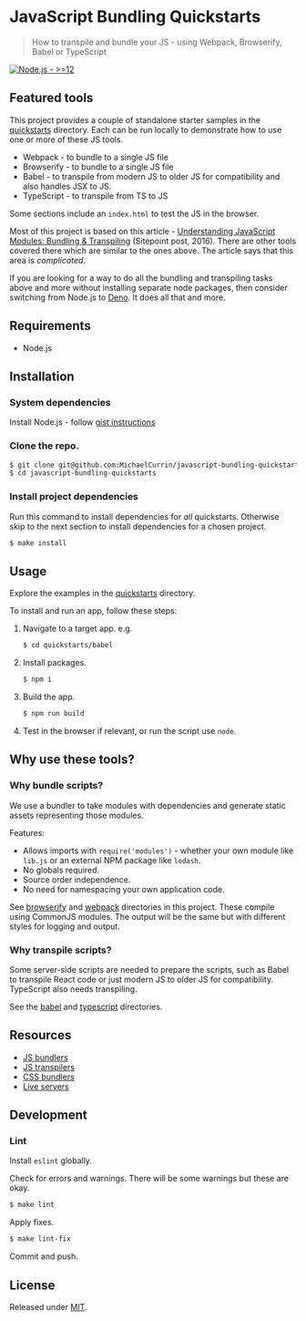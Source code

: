 # JavaScript Bundling Quickstarts
> How to transpile and bundle your JS - using Webpack, Browserify, Babel or TypeScript

[![Node.js - >=12](https://img.shields.io/badge/Node.js->=12-blue?logo=node.js&logoColor=white)](https://nodejs.org)


## Featured tools

This project provides a couple of standalone starter samples in the [quickstarts](/quickstarts/) directory. Each can be run locally to demonstrate how to use one or more of these JS tools.

- Webpack - to bundle to a single JS file
- Browserify - to bundle to a single JS file
- Babel - to transpile from modern JS to older JS for compatibility and also handles JSX to JS.
- TypeScript - to transpile from TS to JS

Some sections include an `index.html` to test the JS in the browser.

Most of this project is based on this article - [Understanding JavaScript Modules: Bundling & Transpiling](https://www.sitepoint.com/javascript-modules-bundling-transpiling/) (Sitepoint post, 2016). There are other tools covered there which are similar to the ones above. The article says that this area is _complicated_.

If you are looking for a way to do all the bundling and transpiling tasks above and more without installing separate node packages, then consider switching from Node.js to [Deno](https://github.com/MichaelCurrin/dev-cheatsheets/tree/master/cheatsheets/javascript/deno/). It does all that and more.


## Requirements

- Node.js


## Installation

### System dependencies

Install Node.js - follow [gist instructions](https://gist.github.com/MichaelCurrin/aa1fc56419a355972b96bce23f3bccba)

### Clone the repo.

```sh
$ git clone git@github.com:MichaelCurrin/javascript-bundling-quickstarts.git
$ cd javascript-bundling-quickstarts
```

### Install project dependencies

Run this command to install dependencies for _all_ quickstarts. Otherwise skip to the next section to install dependencies for a chosen project.

```sh
$ make install
```


## Usage

Explore the examples in the [quickstarts](/quickstarts/) directory.

To install and run an app, follow these steps:

1. Navigate to a target app. e.g.
    ```sh
    $ cd quickstarts/babel
    ```
2. Install packages.
    ```sh
    $ npm i
    ```
3. Build the app.
    ```sh
    $ npm run build
    ```
4. Test in the browser if relevant, or run the script use `node`.


## Why use these tools?

### Why bundle scripts?

We use a bundler to take modules with dependencies and generate static assets representing those modules.

Features:

- Allows imports with `require('modules')` - whether your own module like `lib.js` or an external NPM package like `lodash`.
- No globals required.
- Source order independence.
- No need for namespacing your own application code.

See [browserify](/quickstarts/browserify/) and [webpack](/quickstarts/webpack/) directories in this project. These compile using CommonJS modules. The output will be the same but with different styles for logging and output.

### Why transpile scripts?

Some server-side scripts are needed to prepare the scripts, such as Babel to transpile React code or just modern JS to older JS for compatibility. TypeScript also needs transpiling.

See the [babel](/quickstarts/babel/) and [typescript](/quickstarts/typescript) directories.


## Resources

- [JS bundlers](https://michaelcurrin.github.io/dev-resources/resources/javascript/bundlers.html)
- [JS transpilers](https://michaelcurrin.github.io/dev-resources/resources/javascript/transpilers.html)
- [CSS bundlers](https://michaelcurrin.github.io/dev-resources/resources/javascript/css-loaders.html)
- [Live servers](https://gist.github.com/MichaelCurrin/1a6116a4e0918c8468dc7e1a701a5f95)


## Development

### Lint

Install `eslint` globally.

Check for errors and warnings. There will be some warnings but these are okay.

```sh
$ make lint
```

Apply fixes.

```sh
$ make lint-fix
```

Commit and push.


## License

Released under [MIT](/LICENSE).
